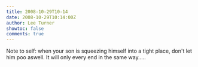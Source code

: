 ```yaml
---
title: 2008-10-29T10-14
date: 2008-10-29T10:14:00Z
author: Lee Turner
showtoc: false
comments: true
---
```


Note to self: when your son is squeezing himself into a tight place, don't let him poo aswell. It will only every end in the same way.....

